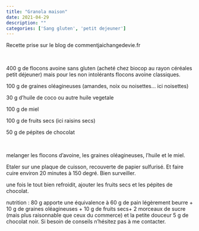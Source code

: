 ```yaml
---
title: "Granola maison"
date: 2021-04-29
description: ""
categories: ['Sang gluten', 'petit dejeuner']
---
```


          


Recette prise sur le blog de commentjaichangedevie.fr&nbsp;

&nbsp;

400 g de flocons avoine sans gluten (achet&eacute; chez biocop au rayon c&eacute;r&eacute;ales petit d&eacute;jeuner) mais pour les non intol&eacute;rants flocons avoine classiques.

100 g de graines ol&eacute;agineuses (amandes, noix ou noisettes... ici noisettes)

30 g d&rsquo;huile de coco ou autre huile vegetale

100&nbsp;g de miel&nbsp;

100 g de fruits secs (ici raisins secs)

50 g de p&eacute;pites de chocolat

&nbsp;

melanger les flocons d&rsquo;avoine, les graines ol&eacute;agineuses, l&rsquo;huile et le miel.

Etaler sur une plaque de cuisson, recouverte de papier sulfuris&eacute;. Et faire cuire environ 20 minutes &agrave; 150 degr&eacute;. Bien surveiller.

une fois le tout bien refroidit, ajouter les fruits secs et les p&eacute;pites de chocolat.

nutrition : 80 g apporte une &eacute;quivalence &agrave; 60 g de pain l&eacute;g&egrave;rement beurre + 10 g de graines ol&eacute;agineuses + 10 g de fruits secs+ 2 morceaux de sucre (mais plus raisonnable que ceux du commerce) et la petite douceur 5 g de chocolat noir. Si besoin de conseils n&rsquo;h&eacute;sitez pas &agrave; me contacter.


                          
